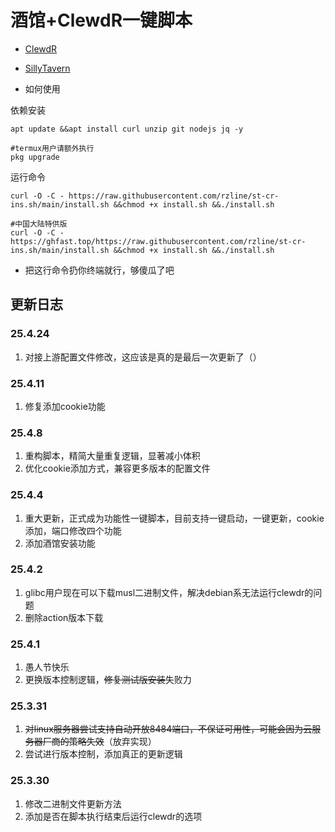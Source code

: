 # 酒馆+ClewdR一键脚本

- [ClewdR](https://github.com/Xerxes-2/clewdr)
- [SillyTavern](https://github.com/SillyTavern/SillyTavern)

- 如何使用

依赖安装
```
apt update &&apt install curl unzip git nodejs jq -y
```

```
#termux用户请额外执行
pkg upgrade
```

运行命令
```
curl -O -C - https://raw.githubusercontent.com/rzline/st-cr-ins.sh/main/install.sh &&chmod +x install.sh &&./install.sh
```
```
#中国大陆特供版
curl -O -C - https://ghfast.top/https://raw.githubusercontent.com/rzline/st-cr-ins.sh/main/install.sh &&chmod +x install.sh &&./install.sh
```

- 把这行命令扔你终端就行，够傻瓜了吧

## 更新日志

### 25.4.24
1. 对接上游配置文件修改，这应该是真的是最后一次更新了（）

### 25.4.11
1. 修复添加cookie功能

### 25.4.8
1. 重构脚本，精简大量重复逻辑，显著减小体积
2. 优化cookie添加方式，兼容更多版本的配置文件

### 25.4.4
1. 重大更新，正式成为功能性一键脚本，目前支持一键启动，一键更新，cookie添加，端口修改四个功能
2. 添加酒馆安装功能

### 25.4.2
1. glibc用户现在可以下载musl二进制文件，解决debian系无法运行clewdr的问题
2. 删除action版本下载

### 25.4.1
1. 愚人节快乐
2. 更换版本控制逻辑，~~修复测试版安装~~失败力

### 25.3.31
1. ~~对linux服务器尝试支持自动开放8484端口，不保证可用性，可能会因为云服务器厂商的策略失效~~（放弃实现）
2. 尝试进行版本控制，添加真正的更新逻辑

### 25.3.30
1. 修改二进制文件更新方法
2. 添加是否在脚本执行结束后运行clewdr的选项